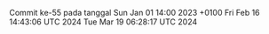 Commit ke-55 pada tanggal Sun Jan 01 14:00 2023 +0100
Fri Feb 16 14:43:06 UTC 2024
Tue Mar 19 06:28:17 UTC 2024
